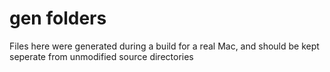 # gen folders
Files here were generated during a build for a real Mac, and should be kept seperate from unmodified source directories